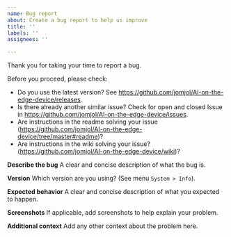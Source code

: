 ```yaml
---
name: Bug report
about: Create a bug report to help us improve
title: ''
labels: ''
assignees: ''

---
```


Thank you for taking your time to report a bug.

Before you proceed, please check:
- Do you use the latest version? See https://github.com/jomjol/AI-on-the-edge-device/releases.
- Is there already another similar issue? Check for open and closed Issue in https://github.com/jomjol/AI-on-the-edge-device/issues.
- Are instructions in the readme solving your issue (https://github.com/jomjol/AI-on-the-edge-device/tree/master#readme)?
- Are instructions in the wiki solving your issue? (https://github.com/jomjol/AI-on-the-edge-device/wiki)?

**Describe the bug**
A clear and concise description of what the bug is.

**Version**
Which version are you using? (See menu `System > Info`).

**Expected behavior**
A clear and concise description of what you expected to happen.

**Screenshots**
If applicable, add screenshots to help explain your problem.

**Additional context**
Add any other context about the problem here.

